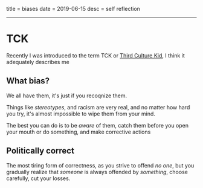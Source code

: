 title = biases
date = 2019-06-15
desc = self reflection

---

# TCK

Recently I was introduced to the term TCK or [Third Culture Kid](https://en.wikipedia.org/wiki/Third_culture_kid),
I think it adequately describes me

## What bias?

We all have them,
it's just if you recoqnize them.

Things like _stereotypes_, and racism are very real,
and no matter how hard you try,
it's almost impossible to wipe them from your mind.

The best you can do is to be _aware_ of them,
catch them before you open your mouth or do something,
and make corrective actions

## Politically correct

The most tiring form of correctness,
as you strive to offend _no one_,
but you gradually realize that _someone_ is always offended by _something_,
choose carefully,
cut your losses.
